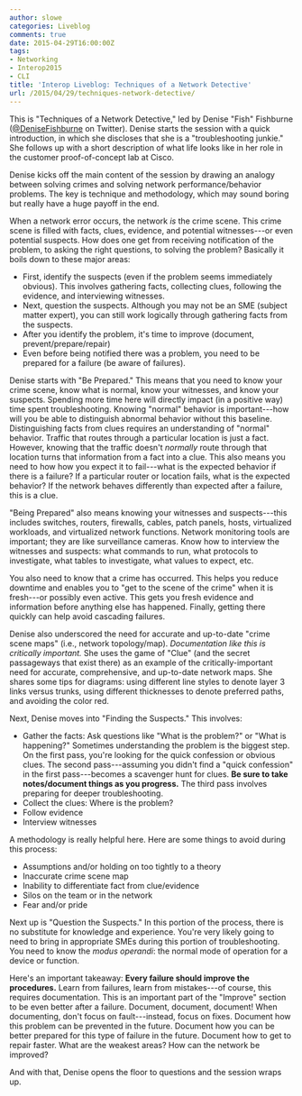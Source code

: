 ```yaml
---
author: slowe
categories: Liveblog
comments: true
date: 2015-04-29T16:00:00Z
tags:
- Networking
- Interop2015
- CLI
title: 'Interop Liveblog: Techniques of a Network Detective'
url: /2015/04/29/techniques-network-detective/
---
```


This is "Techniques of a Network Detective," led by Denise "Fish" Fishburne ([@DeniseFishburne][link-1] on Twitter). Denise starts the session with a quick introduction, in which she discloses that she is a "troubleshooting junkie." She follows up with a short description of what life looks like in her role in the customer proof-of-concept lab at Cisco.

Denise kicks off the main content of the session by drawing an analogy between solving crimes and solving network performance/behavior problems. The key is technique and methodology, which may sound boring but really have a huge payoff in the end.

When a network error occurs, the network _is_ the crime scene. This crime scene is filled with facts, clues, evidence, and potential witnesses---or even potential suspects. How does one get from receiving notification of the problem, to asking the right questions, to solving the problem? Basically it boils down to these major areas:

* First, identify the suspects (even if the problem seems immediately obvious). This involves gathering facts, collecting clues, following the evidence, and interviewing witnesses.
* Next, question the suspects. Although you may not be an SME (subject matter expert), you can still work logically through gathering facts from the suspects.
* After you identify the problem, it's time to improve (document, prevent/prepare/repair)
* Even before being notified there was a problem, you need to be prepared for a failure (be aware of failures).

Denise starts with "Be Prepared." This means that you need to know your crime scene, know what is normal, know your witnesses, and know your suspects. Spending more time here will directly impact (in a positive way) time spent troubleshooting. Knowing "normal" behavior is important---how will you be able to distinguish abnormal behavior without this baseline. Distinguishing facts from clues requires an understanding of "normal" behavior. Traffic that routes through a particular location is just a fact. However, knowing that the traffic doesn't _normally_ route through that location turns that information from a fact into a clue. This also means you need to how how you expect it to fail---what is the expected behavior if there is a failure? If a particular router or location fails, what is the expected behavior? If the network behaves differently than expected after a failure, this is a clue.

"Being Prepared" also means knowing your witnesses and suspects---this includes switches, routers, firewalls, cables, patch panels, hosts, virtualized workloads, and virtualized network functions. Network monitoring tools are important; they are like surveillance cameras. Know how to interview the witnesses and suspects: what commands to run, what protocols to investigate, what tables to investigate, what values to expect, etc.

You also need to know that a crime has occurred. This helps you reduce downtime and enables you to "get to the scene of the crime" when it is fresh---or possibly even active. This gets you fresh evidence and information before anything else has happened. Finally, getting there quickly can help avoid cascading failures.

Denise also underscored the need for accurate and up-to-date "crime scene maps" (i.e., network topology/map). _Documentation like this is critically important._
She uses the game of "Clue" (and the secret passageways that exist there) as an example of the critically-important need for accurate, comprehensive, and up-to-date network maps. She shares some tips for diagrams: using different line styles to denote layer 3 links versus trunks, using different thicknesses to denote preferred paths, and avoiding the color red.

Next, Denise moves into "Finding the Suspects." This involves:

* Gather the facts: Ask questions like "What is the problem?" or "What is happening?" Sometimes understanding the problem is the biggest step. On the first pass, you're looking for the quick confession or obvious clues. The second pass---assuming you didn't find a "quick confession" in the first pass---becomes a scavenger hunt for clues. **Be sure to take notes/document things as you progress.** The third pass involves preparing for deeper troubleshooting.
* Collect the clues: Where is the problem?
* Follow evidence
* Interview witnesses

A methodology is really helpful here. Here are some things to avoid during this process:

* Assumptions and/or holding on too tightly to a theory
* Inaccurate crime scene map
* Inability to differentiate fact from clue/evidence
* Silos on the team or in the network
* Fear and/or pride

Next up is "Question the Suspects." In this portion of the process, there is no substitute for knowledge and experience. You're very likely going to need to bring in appropriate SMEs during this portion of troubleshooting. You need to know the _modus operandi_: the normal mode of operation for a device or function.

Here's an important takeaway: **Every failure should improve the procedures.** Learn from failures, learn from mistakes---of course, this requires documentation. This is an important part of the "Improve" section to be even better after a failure. Document, document, document! When documenting, don't focus on fault---instead, focus on fixes. Document how this problem can be prevented in the future. Document how you can be better prepared for this type of failure in the future. Document how to get to repair faster. What are the weakest areas? How can the network be improved?

And with that, Denise opens the floor to questions and the session wraps up.


[link-1]: https://twitter.com/denisefishburne/
